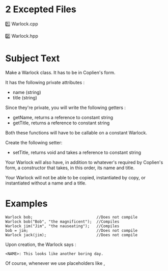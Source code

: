 # 2 Excepted Files

:one: Warlock.cpp 

:two: Warlock.hpp

# Subject Text

Make a Warlock class. It has to be in Coplien's form.

It has the following private attributes :
* name (string)
* title (string)

Since they're private, you will write the following getters :
* getName, returns a reference to constant string
* getTitle, returns a reference to constant string

Both these functions will have to be callable on a constant Warlock.

Create the following setter:
* setTitle, returns void and takes a reference to constant string

Your Warlock will also have, in addition to whatever's required by Coplien's
form, a constructor that takes, in this order, its name and title. 

Your Warlock will not be able to be copied, instantiated by copy, or instantiated without a
name and a title.

# Examples
```
Warlock bob;                            //Does not compile
Warlock bob("Bob", "the magnificent");  //Compiles
Warlock jim("Jim", "the nauseating");   //Compiles
bob = jim;                              //Does not compile
Warlock jack(jim);                      //Does not compile
```
Upon creation, the Warlock says :
```
<NAME>: This looks like another boring day.
```
Of course, whenever we use placeholders like <NAME>, <TITLE>, etc...
in outputs, you will replace them by the appropriate value. Without the < and >.

When he dies, he says:
```
<NAME>: My job here is done!
```
Our Warlock must also be able to introduce himself, while boasting with all its
might.

So you will write the following function:
```
* void introduce() const;
```
It must display:
```
<NAME>: I am <NAME>, <TITLE> !
```
# Main Function

Here's an example of a test main function:

```
int main()
{
  Warlock const richard("Richard", "Mistress of Magma");
  richard.introduce();
  std::cout << richard.getName() << " - " << richard.getTitle() << std::endl;

  Warlock* jack = new Warlock("Jack", "the Long");
  jack->introduce();
  jack->setTitle("the Mighty");
  jack->introduce();

  delete jack;

  return (0);
}
```
Output
```
~$ ./a.out | cat -e
Richard: This looks like another boring day.$
Richard: I am Richard, Mistress of Magma!$
Richard - Mistress of Magma$
Jack: This looks like another boring day.$
Jack: I am Jack, the Long!$
Jack: I am Jack, the Mighty!$
Jack: My job here is done!$
Richard: My job here is done!$
~$
```
